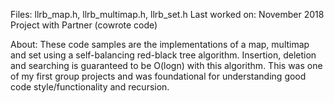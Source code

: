 Files: llrb_map.h, llrb_multimap.h, llrb_set.h
Last worked on: November 2018
Project with Partner (cowrote code)

About: These code samples are the implementations of a map, multimap and set using a self-balancing red-black tree algorithm. Insertion, deletion and searching is guaranteed to be O(logn) with this algorithm. This was one of my first group projects and was foundational for understanding good code style/functionality and recursion.
